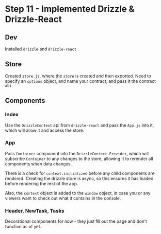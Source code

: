 # Step 11 - Implemented Drizzle & Drizzle-React

## Dev
Installed `drizzle` and `drizzle-react`

## Store
Created `store.js`, where the `store` is created and then exported. Need to specify an `options` object, and name your contract, and pass it the contract `abi`

## Components
### Index
Use the `DrizzleContext` api from `drizzle-react` and pass the `App.js` into it, which will allow it and access the store.
### App
Pass `Container` component into the `DrizzleContext.Provider`, which will subscribe `Container` to any changes to the store, allowing it to rerender all components when data changes.

There is a check for `context.initialized` before any child components are rendered. Creating the drizzle store is async, so this ensures it has loaded before rendering the rest of the app.

Also, the `context` object is added to the `window` object, in case you or any viewers want to check out what it contains in the console.

### Header, NewTask, Tasks
Decorational components for now - they just fill out the page and don't function as of yet.
